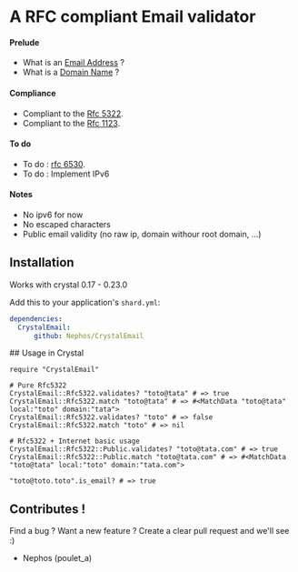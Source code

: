 # A RFC compliant Email validator

#### Prelude
- What is an [Email Address](https://en.wikipedia.org/wiki/Email_address) ?
- What is a [Domain Name](https://en.wikipedia.org/wiki/Hostname) ?

#### Compliance
- Compliant to the [Rfc 5322](https://tools.ietf.org/html/rfc5322).
- Compliant to the [Rfc 1123](https://tools.ietf.org/html/rfc1123).

#### To do
- To do : [rfc 6530](https://tools.ietf.org/html/rfc6530).
- To do : Implement IPv6

#### Notes
- No ipv6 for now
- No escaped characters
- Public email validity (no raw ip, domain withour root domain, ...)


## Installation

Works with crystal 0.17 - 0.23.0

Add this to your application's `shard.yml`:

```yaml
dependencies:
  CrystalEmail:
      github: Nephos/CrystalEmail
```

## Usage in Crystal

```crystal
require "CrystalEmail"

# Pure Rfc5322
CrystalEmail::Rfc5322.validates? "toto@tata" # => true
CrystalEmail::Rfc5322.match "toto@tata" # => #<MatchData "toto@tata" local:"toto" domain:"tata">
CrystalEmail::Rfc5322.validates? "toto" # => false
CrystalEmail::Rfc5322.match "toto" # => nil

# Rfc5322 + Internet basic usage
CrystalEmail::Rfc5322::Public.validates? "toto@tata.com" # => true
CrystalEmail::Rfc5322::Public.match "toto@tata.com" # => #<MatchData "toto@tata" local:"toto" domain:"tata.com">

"toto@toto.toto".is_email? # => true
```


## Contributes !

Find a bug ? Want a new feature ?
Create a clear pull request and we'll see :)

- Nephos (poulet_a)
